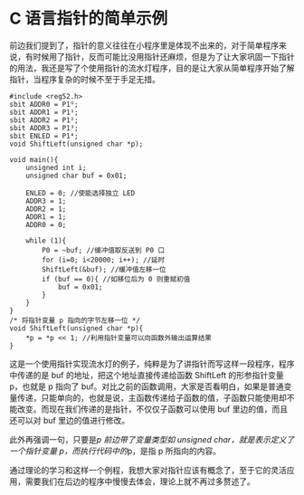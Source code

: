 # C 语言指针的简单示例

前边我们提到了，指针的意义往往在小程序里是体现不出来的，对于简单程序来说，有时候用了指针，反而可能比没用指针还麻烦，但是为了让大家巩固一下指针的用法，我还是写了个使用指针的流水灯程序，目的是让大家从简单程序开始了解指针，当程序复杂的时候不至于手足无措。

```
#include <reg52.h>
sbit ADDR0 = P1⁰;
sbit ADDR1 = P1¹;
sbit ADDR2 = P1²;
sbit ADDR3 = P1³;
sbit ENLED = P1⁴;
void ShiftLeft(unsigned char *p);

void main(){
    unsigned int i;
    unsigned char buf = 0x01;

    ENLED = 0; //使能选择独立 LED
    ADDR3 = 1;
    ADDR2 = 1;
    ADDR1 = 1;
    ADDR0 = 0;

    while (1){
        P0 = ~buf; //缓冲值取反送到 P0 口
        for (i=0; i<20000; i++); //延时
        ShiftLeft(&buf); //缓冲值左移一位
        if (buf == 0){ //如移位后为 0 则重赋初值
            buf = 0x01;
        }
    }
}
/* 将指针变量 p 指向的字节左移一位 */
void ShiftLeft(unsigned char *p){
    *p = *p << 1; //利用指针变量可以向函数外输出运算结果
}
```

这是一个使用指针实现流水灯的例子，纯粹是为了讲指针而写这样一段程序，程序中传递的是 buf 的地址，把这个地址直接传递给函数 ShiftLeft 的形参指针变量 p，也就是 p 指向了 buf。对比之前的函数调用，大家是否看明白，如果是普通变量传递，只能单向的，也就是说，主函数传递给子函数的值，子函数只能使用却不能改变。而现在我们传递的是指针，不仅仅子函数可以使用 buf 里边的值，而且还可以对 buf 里边的值进行修改。

此外再强调一句，只要是*p 前边带了变量类型如 unsigned char，就是表示定义了一个指针变量 p，而执行代码中的*p，是指 p 所指向的内容。

通过理论的学习和这样一个例程，我想大家对指针应该有概念了，至于它的灵活应用，需要我们在后边的程序中慢慢去体会，理论上就不再过多赘述了。